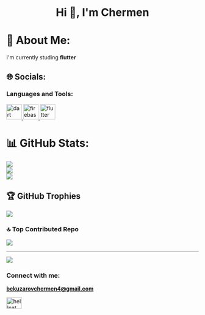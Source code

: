 <h1 align="center">Hi 👋, I'm Chermen</h1>

# 💫 About Me:
I'm currently studing **flutter**


## 🌐 Socials:


<h3 align="left">Languages and Tools:</h3>
<p align="left"> <a href="https://dart.dev" target="_blank" rel="noreferrer"> <img src="https://www.vectorlogo.zone/logos/dartlang/dartlang-icon.svg" alt="dart" width="40" height="40"/> </a> <a href="https://firebase.google.com/" target="_blank" rel="noreferrer"> <img src="https://www.vectorlogo.zone/logos/firebase/firebase-icon.svg" alt="firebase" width="40" height="40"/> </a> <a href="https://flutter.dev" target="_blank" rel="noreferrer"> <img src="https://www.vectorlogo.zone/logos/flutterio/flutterio-icon.svg" alt="flutter" width="40" height="40"/> </a> </p>

# 📊 GitHub Stats:
![](https://github-readme-stats.vercel.app/api?username=Bekuzaroff&theme=dark&hide_border=false&include_all_commits=false&count_private=false)<br/>
![](https://nirzak-streak-stats.vercel.app/?user=Bekuzaroff&theme=dark&hide_border=false)<br/>
![](https://github-readme-stats.vercel.app/api/top-langs/?username=Bekuzaroff&theme=dark&hide_border=false&include_all_commits=false&count_private=false&layout=compact)

## 🏆 GitHub Trophies
![](https://github-profile-trophy.vercel.app/?username=Bekuzaroff&theme=default&no-frame=false&no-bg=true&margin-w=4)

### 🔝 Top Contributed Repo
![](https://github-contributor-stats.vercel.app/api?username=Bekuzaroff&limit=5&theme=dark&combine_all_yearly_contributions=true)

---
[![](https://visitcount.itsvg.in/api?id=Bekuzaroff&icon=0&color=0)](https://visitcount.itsvg.in)

<!-- Proudly created with GPRM ( https://gprm.itsvg.in ) -->

 <h3 align="left">Connect with me:</h3>
<p align="left">
  
**bekuzarovchermen4@gmail.com**

<a href="https://instagram.com/__chera___" target="blank"><img align="center" src="https://raw.githubusercontent.com/rahuldkjain/github-profile-readme-generator/master/src/images/icons/Social/instagram.svg" alt="hellcat__404" height="30" width="40" /></a>

</p>






























